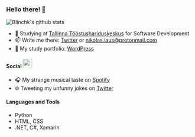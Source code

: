 ### Hello there! 👋

![Blinchk's github stats](https://github-readme-stats.vercel.app/api?username=blinchk&show_icons=true&theme=radical)

- 🌱 Studying at <a href="https://tthk.ee">Tallinna Tööstushariduskeskus</a> for Software Development
- 📫 Write me there: <a href="twitter.laus.codes">Twitter</a> or nikolas.laus@protonmail.com
- 💼 My study portfolio: <a href="laus.codes">WordPress</a>


#### Social <img src="https://media.giphy.com/media/U3DIXqKQV5YcSKuzMC/giphy.gif" width="25">

- 🎧 My strange musical taste on <a href="spotify.laus.codes">Spotify</a>
- 🌐 Tweeting my unfunny jokes on <a href="twitter.laus.codes">Twitter</a>

#### Languages and Tools

* Python
* HTML, CSS
* .NET, C#, Xamarin

